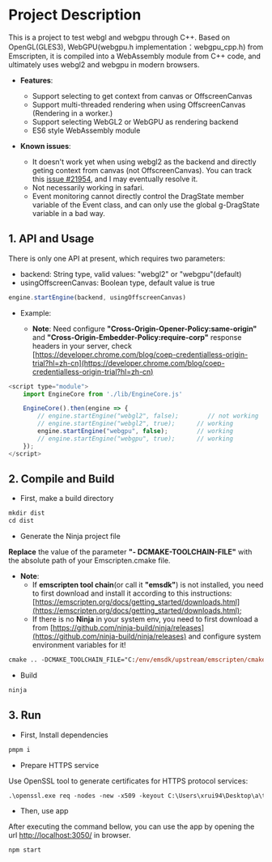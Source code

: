 # Project Description

This is a project to test webgl and webgpu through C++. Based on OpenGL(GLES3), WebGPU(webgpu.h implementation：webgpu_cpp.h) from Emscripten, it is compiled into a WebAssembly module from C++ code, and ultimately uses webgl2 and webgpu in modern browsers.

- **Features**:
  - Support selecting to get context from canvas or OffscreenCanvas
  - Support multi-threaded rendering when using OffscreenCanvas (Rendering in a worker.)
  - Support selecting WebGL2 or WebGPU as rendering backend
  - ES6 style WebAssembly module

- **Known issues**:
  - It doesn't work yet when using webgl2 as the backend and directly geting context from canvas (not OffscreenCanvas). You can track this [issue #21954](https://github.com/emscripten-core/emscripten/issues/21954), and I may eventually resolve it.
  - Not necessarily working in safari.
  - Event monitoring cannot directly control the DragState member variable of the Event class, and can only use the global g-DragState variable in a bad way.

## 1. API and Usage

There is only one API at present, which requires two parameters:

- backend: String type, valid values: "webgl2" or "webgpu"(default)
- usingOffscreenCanvas: Boolean type, default value is true

```js
engine.startEngine(backend, usingOffscreenCanvas)
```

- Example:

  - **Note**: Need configure **"Cross-Origin-Opener-Policy:same-origin"** and **"Cross-Origin-Embedder-Policy:require-corp"** response headers in your server, check [https://developer.chrome.com/blog/coep-credentialless-origin-trial?hl=zh-cn](https://developer.chrome.com/blog/coep-credentialless-origin-trial?hl=zh-cn)

```js
<script type="module">
    import EngineCore from './lib/EngineCore.js'

    EngineCore().then(engine => {
        // engine.startEngine("webgl2", false);        // not working
        // engine.startEngine("webgl2", true);      // working
        engine.startEngine("webgpu", false);        // working
        // engine.startEngine("webgpu", true);      // working
    });
</script>
```

## 2. Compile and Build

- First, make a build directory

```ps
mkdir dist
cd dist
```

- Generate the Ninja project file

**Replace** the value of the parameter **"- DCMAKE-TOOLCHAIN-FILE"** with the absolute path of your Emscripten.cmake file.

- **Note**:
  - If **emscripten tool chain**(or call it **"emsdk"**) is not installed, you need to first download and install it according to this instructions: [https://emscripten.org/docs/getting_started/downloads.html](https://emscripten.org/docs/getting_started/downloads.html);
  - If there is no **Ninja** in your system env, you need to first download a from [https://github.com/ninja-build/ninja/releases](https://github.com/ninja-build/ninja/releases) and configure system environment variables for it!

```ps
cmake .. -DCMAKE_TOOLCHAIN_FILE="C:/env/emsdk/upstream/emscripten/cmake/Modules/Platform/Emscripten.cmake" -G "Ninja"
```

- Build

```ps
ninja
```

## 3. Run

- First, Install dependencies

```ps
pmpm i
```

- Prepare HTTPS service

Use OpenSSL tool to generate certificates for HTTPS protocol services:

```ps
.\openssl.exe req -nodes -new -x509 -keyout C:\Users\xrui94\Desktop\a\test_server.key -out C:\Users\xrui94\Desktop\a\test_server.cert
```

- Then, use app

After executing the command bellow, you can use the app by opening the url [http://localhost:3050/](http://localhost:3050/) in browser.

```ps
npm start
```

